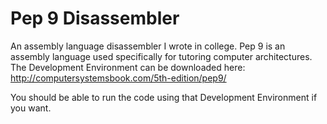 # Pep 9 Disassembler
 An assembly language disassembler I wrote in college.
 Pep 9 is an assembly language used specifically for tutoring computer architectures. The Development Environment can be downloaded here: 
 http://computersystemsbook.com/5th-edition/pep9/
 
 You should be able to run the code using that Development Environment if you want.
